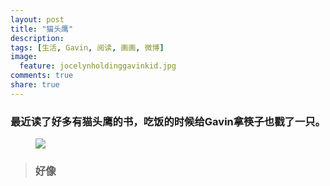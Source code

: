 ```yaml
---
layout: post
title: "猫头鹰"
description: 
tags: [生活, Gavin, 阅读, 画画, 微博]
image:
  feature: jocelynholdinggavinkid.jpg
comments: true
share: true
---
```


### 最近读了好多有猫头鹰的书，吃饭的时候给Gavin拿筷子也戳了一只。 ###


<figure>
  <a href="http://i.imgur.com/jjdrZNc.jpg">
  <img src="http://i.imgur.com/jjdrZNc.jpg">
  </a>
</figure>

> ### 好像 ###
